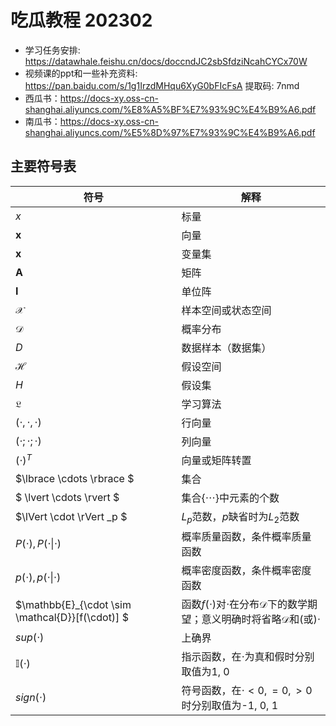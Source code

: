 # 吃瓜教程 202302

* 学习任务安排: https://datawhale.feishu.cn/docs/doccndJC2sbSfdziNcahCYCx70W
* 视频课的ppt和一些补充资料: https://pan.baidu.com/s/1g1IrzdMHqu6XyG0bFIcFsA 提取码: 7nmd
* 西瓜书：https://docs-xy.oss-cn-shanghai.aliyuncs.com/%E8%A5%BF%E7%93%9C%E4%B9%A6.pdf
* 南瓜书：https://docs-xy.oss-cn-shanghai.aliyuncs.com/%E5%8D%97%E7%93%9C%E4%B9%A6.pdf

## 主要符号表

| 符号  | 解释 |
| - | - |
| $x$  | 标量 |
| $\bm{x}$ | 向量 |
| $\mathbf{x}$| 变量集 |
| $\mathbf{A}$| 矩阵 |
| $\mathbf{I}$| 单位阵 |
| $\mathcal{X}$ | 样本空间或状态空间 |
| $\mathcal{D}$ | 概率分布 |
| $D$ | 数据样本（数据集）|
| $\mathcal{H}$ | 假设空间 |
| $H$ | 假设集 |
| $\mathfrak{L}$ | 学习算法 |
| $(\cdot, \cdot,\cdot)$ | 行向量 |
| $(\cdot;\cdot;\cdot)$ | 列向量 |
| $(\cdot)^T$ |向量或矩阵转置 |
| $\lbrace \cdots \rbrace $ | 集合 |
| $ \lvert \cdots \rvert $ |  集合$\left \{ \cdots \right \}$中元素的个数|
| $\lVert  \cdot  \rVert _p $ | $L_p$范数，$p$缺省时为$L_2$范数 |
| $P(\cdot),P(\cdot \vert \cdot)$ | 概率质量函数，条件概率质量函数 |
| $p(\cdot),p(\cdot \vert \cdot)$ | 概率密度函数，条件概率密度函数 |
| $\mathbb{E}_{\cdot \sim \mathcal{D}}[f(\cdot)] $ | 函数$f(\cdot)$对$\cdot$在分布$\mathcal{D}$下的数学期望；意义明确时将省略$\mathcal{D}$和(或)$\cdot$ |
| $sup(\cdot)$ | 上确界 |
| $\mathbb{I}(\cdot)$ | 指示函数，在$\cdot$为真和假时分别取值为1, 0 |
| $sign(\cdot)$ | 符号函数，在$\cdot<0,=0,>0$时分别取值为-1, 0, 1 |

